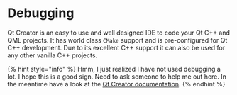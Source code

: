 # Debugging

Qt Creator is an easy to use and well designed IDE to code your Qt C++ and QML projects. It has world class `CMake` support and is pre-configured for Qt C++ development. Due to its excellent C++ support it can also be used for any other vanilla C++ projects.

{% hint style="info" %}
Hmm, I just realized I have not used debugging a lot. I hope this is a good sign. Need to ask someone to help me out here. In the meantime have a look at the [Qt Creator documentation](http://http://doc.qt.io/qtcreator/index.html).
{% endhint %}
